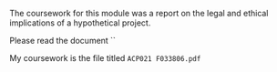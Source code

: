 The coursework for this module was a report on the legal and ethical implications of a hypothetical project.

Please read the document ``

My coursework is the file titled `ACP021 F033806.pdf`
